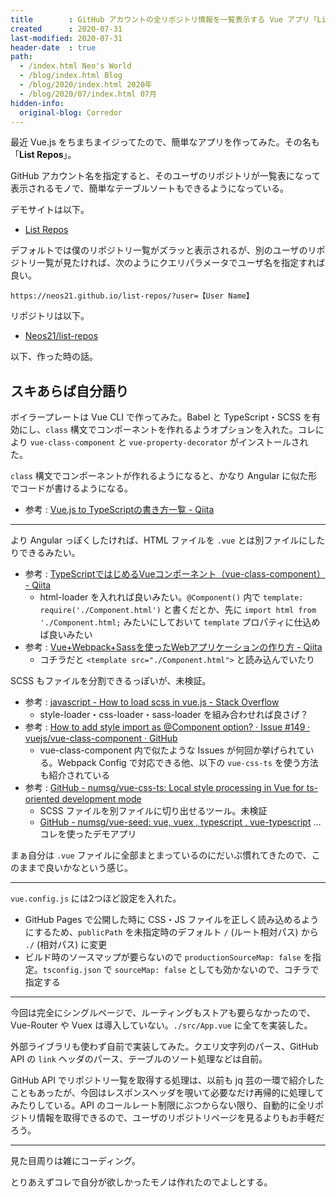 ```yaml
---
title        : GitHub アカウントの全リポジトリ情報を一覧表示する Vue アプリ「List Repos」を作った
created      : 2020-07-31
last-modified: 2020-07-31
header-date  : true
path:
  - /index.html Neo's World
  - /blog/index.html Blog
  - /blog/2020/index.html 2020年
  - /blog/2020/07/index.html 07月
hidden-info:
  original-blog: Corredor
---
```


最近 Vue.js をちまちまイジってたので、簡単なアプリを作ってみた。その名も「**List Repos**」。

GitHub アカウント名を指定すると、そのユーザのリポジトリが一覧表になって表示されるモノで、簡単なテーブルソートもできるようになっている。

デモサイトは以下。

- [List Repos](https://neos21.github.io/list-repos/)

デフォルトでは僕のリポジトリ一覧がズラッと表示されるが、別のユーザのリポジトリ一覧が見たければ、次のようにクエリパラメータでユーザ名を指定すれば良い。

```
https://neos21.github.io/list-repos/?user=【User Name】
```

リポジトリは以下。

- [Neos21/list-repos](https://github.com/Neos21/list-repos)

以下、作った時の話。

## スキあらば自分語り

ボイラープレートは Vue CLI で作ってみた。Babel と TypeScript・SCSS を有効にし、`class` 構文でコンポーネントを作れるようオプションを入れた。コレにより `vue-class-component` と `vue-property-decorator` がインストールされた。

`class` 構文でコンポーネントが作れるようになると、かなり Angular に似た形でコードが書けるようになる。

- 参考 : [Vue.js to TypeScriptの書き方一覧 - Qiita](https://qiita.com/ryo2132/items/4d43209ea89ad1297426)

---

より Angular っぽくしたければ、HTML ファイルを `.vue` とは別ファイルにしたりできるみたい。

- 参考 : [TypeScriptではじめるVueコンポーネント（vue-class-component） - Qiita](https://qiita.com/hatakoya/items/8d9968d07748d20825f8)
  - html-loader を入れれば良いみたい。`@Component()` 内で `template: require('./Component.html')` と書くだとか、先に `import html from './Component.html;` みたいにしておいて `template` プロパティに仕込めば良いみたい
- 参考 : [Vue+Webpack+Sassを使ったWebアプリケーションの作り方 - Qiita](https://qiita.com/morocco/items/b1640cfdbe87817bd6a7)
  - コチラだと `<template src="./Component.html">` と読み込んでいたり

SCSS もファイルを分割できるっぽいが、未検証。

- 参考 : [javascript - How to load scss in vue.js - Stack Overflow](https://stackoverflow.com/questions/45499330/how-to-load-scss-in-vue-js)
  - style-loader・css-loader・sass-loader を組み合わせれば良さげ？
- 参考 : [How to add style import as @Component option? · Issue #149 · vuejs/vue-class-component · GitHub](https://github.com/vuejs/vue-class-component/issues/149)
  - vue-class-component 内で似たような Issues が何回か挙げられている。Webpack Config で対応できる他、以下の `vue-css-ts` を使う方法も紹介されている
- 参考 : [GitHub - numsg/vue-css-ts: Local style processing in Vue for ts-oriented development mode](https://github.com/numsg/vue-css-ts)
  - SCSS ファイルを別ファイルに切り出せるツール。未検証
  - [GitHub - numsg/vue-seed: vue, vuex , typescript , vue-typescript](https://github.com/numsg/vue-seed) … コレを使ったデモアプリ

まぁ自分は `.vue` ファイルに全部まとまっているのにだいぶ慣れてきたので、このままで良いかなという感じ。

---

`vue.config.js` には2つほど設定を入れた。

- GitHub Pages で公開した時に CSS・JS ファイルを正しく読み込めるようにするため、`publicPath` を未指定時のデフォルト `/` (ルート相対パス) から `./` (相対パス) に変更
- ビルド時のソースマップが要らないので `productionSourceMap: false` を指定。`tsconfig.json` で `sourceMap: false` としても効かないので、コチラで指定する

---

今回は完全にシングルページで、ルーティングもストアも要らなかったので、Vue-Router や Vuex は導入していない。`./src/App.vue` に全てを実装した。

外部ライブラリも使わず自前で実装してみた。クエリ文字列のパース、GitHub API の `link` ヘッダのパース、テーブルのソート処理などは自前。

GitHub API でリポジトリ一覧を取得する処理は、以前も jq 芸の一環で紹介したこともあったが、今回はレスポンスヘッダを覗いて必要なだけ再帰的に処理してみたりしている。API のコールレート制限にぶつからない限り、自動的に全リポジトリ情報を取得できるので、ユーザのリポジトリページを見るよりもお手軽だろう。

---

見た目周りは雑にコーディング。

とりあえずコレで自分が欲しかったモノは作れたのでよしとする。
